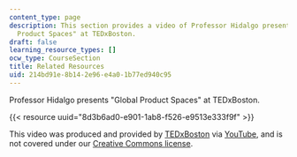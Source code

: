 ```yaml
---
content_type: page
description: This section provides a video of Professor Hidalgo presenting "Global
  Product Spaces" at TEDxBoston.
draft: false
learning_resource_types: []
ocw_type: CourseSection
title: Related Resources
uid: 214bd91e-8b14-2e96-e4a0-1b77ed940c95
---
```

Professor Hidalgo presents "Global Product Spaces" at TEDxBoston.

{{< resource uuid="8d3b6ad0-e901-1ab8-f526-e9513e333f9f" >}}

This video was produced and provided by [TEDxBoston](https://tedxboston.com/) via [YouTube](http://www.youtube.com/), and is not covered under our [Creative Commons license](https://ocw-studio.odl.mit.edu/terms/#cc).